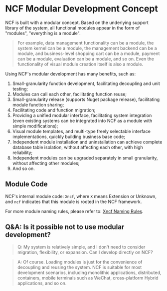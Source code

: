 # NCF Modular Development Concept

NCF is built with a modular concept. Based on the underlying support library of the system, all functional modules appear in the form of "modules", "everything is a module".

> For example, data management functionality can be a module, the system kernel can be a module, the management backend can be a module, and business-level shopping cart can be a module, payment can be a module, evaluation can be a module, and so on. Even the functionality of visual module creation itself is also a module.

Using NCF's modular development has many benefits, such as:

1. Small-granularity function development, facilitating decoupling and unit testing;
1. Modules can call each other, facilitating function reuse;
1. Small-granularity release (supports Nuget package release), facilitating module function sharing;
1. Facilitating code and function migration;
1. Providing a unified modular interface, facilitating system integration (even existing systems can be integrated into NCF as a module with simple modifications);
1. Visual module templates, and multi-type freely selectable interface implementations, quickly building business base code;
1. Independent module installation and uninstallation can achieve complete database table isolation, without affecting each other, with high reliability;
1. Independent modules can be upgraded separately in small granularity, without affecting other modules;
1. And so on.

## Module Code

NCF's internal module code: `Xncf`, where `X` means Extension or Unknown, and `ncf` indicates that this module is rooted in the NCF framework.

For more module naming rules, please refer to: [Xncf Naming Rules](/start/xncf-develop/about-xncf.html#xncf-的命名规则).

## Q&A: Is it possible not to use modular development?

> Q: My system is relatively simple, and I don't need to consider migration, flexibility, or expansion. Can I develop directly on NCF?

> A: Of course. Loading modules is just for the convenience of decoupling and reusing the system. NCF is suitable for most development scenarios, including monolithic applications, distributed, containers, mobile terminals such as WeChat, cross-platform Hybrid applications, and so on.
